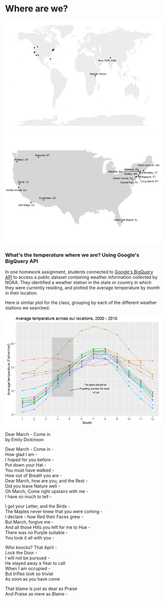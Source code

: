 # Where are we?

![](where_files/figure-markdown_strict/unnamed-chunk-1-1.png)![](where_files/figure-markdown_strict/unnamed-chunk-1-2.png)

### What's the temperature where we are? Using Google's BigQuery API

In one homework assignment, students connected to [Google's BigQuery
API](https://cloud.google.com/bigquery/public-data "BigQuery Public Data")
to access a public dataset containing weather information collected by
NOAA. They identified a weather station in the state or country in which
they were currently residing, and plotted the average temperature by
month in their location.

Here is similar plot for the class, grouping by each of the different
weather stations we searched.


![](where_files/figure-markdown_strict/unnamed-chunk-2-1.png)

Dear March - Come in  
by Emily Dickinson

Dear March - Come in -  
How glad I am -  
I hoped for you before -  
Put down your Hat -  
You must have walked -  
How out of Breath you are -  
Dear March, how are you, and the Rest -  
Did you leave Nature well -  
Oh March, Come right upstairs with me -  
I have so much to tell -

I got your Letter, and the Birds -  
The Maples never knew that you were coming -  
I declare - how Red their Faces grew -  
But March, forgive me -  
And all those Hills you left for me to Hue -  
There was no Purple suitable -  
You took it all with you -

Who knocks? That April -  
Lock the Door -  
I will not be pursued -  
He stayed away a Year to call  
When I am occupied -  
But trifles look so trivial  
As soon as you have come

That blame is just as dear as Praise  
And Praise as mere as Blame -
